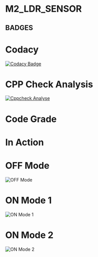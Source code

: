 # M2_LDR_SENSOR

## BADGES

# Codacy
[![Codacy Badge](https://app.codacy.com/project/badge/Grade/82feddcf6e834d36b4f10682ef9a0ae9)](https://www.codacy.com/gh/Anbarasi.A/M2_LDR_SENSOR/dashboard?utm_source=github.com&amp;utm_medium=referral&amp;utm_content=Anbarasi.A/M2_LDR_SENSOR&amp;utm_campaign=Badge_Grade)

# CPP Check Analysis
[![Cppcheck Analyse](https://github.com/Anbarasi-A/M2_LDR_SENSOR/actions/workflows/cpp%20check_Analyse.yml/badge.svg)](https://github.com/Anbarasi-A/M2_LDR_SENSOR/actions/workflows/cpp%20check_Analyse.yml)



# Code Grade
# In Action
# OFF Mode
![OFF Mode](https://user-images.githubusercontent.com/101244018/164678159-3a873978-72c6-44af-bd4d-081be0194a87.png)


# ON Mode 1
![ON Mode 1](https://user-images.githubusercontent.com/101244018/164677896-13ba9b15-8819-4e3d-ad6b-f96265275311.png)

# ON Mode 2
![ON Mode 2](https://user-images.githubusercontent.com/101244018/164677969-59773bb0-587f-41c7-959e-232d6fe92524.png)





